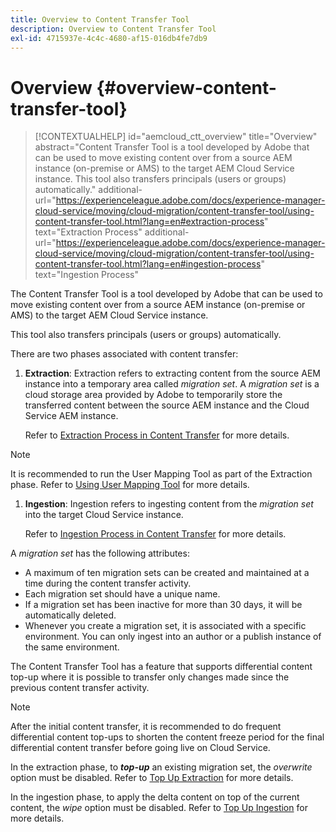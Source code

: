 ```yaml
---
title: Overview to Content Transfer Tool
description: Overview to Content Transfer Tool
exl-id: 4715937e-4c4c-4680-af15-016db4fe7db9
---
```

# Overview {#overview-content-transfer-tool}

>[!CONTEXTUALHELP]
>id="aemcloud_ctt_overview"
>title="Overview"
>abstract="Content Transfer Tool is a tool developed by Adobe that can be used to move existing content over from a source AEM instance (on-premise or AMS) to the target AEM Cloud Service instance. This tool also transfers principals (users or groups) automatically."
>additional-url="https://experienceleague.adobe.com/docs/experience-manager-cloud-service/moving/cloud-migration/content-transfer-tool/using-content-transfer-tool.html?lang=en#extraction-process" text="Extraction Process"
>additional-url="https://experienceleague.adobe.com/docs/experience-manager-cloud-service/moving/cloud-migration/content-transfer-tool/using-content-transfer-tool.html?lang=en#ingestion-process" text="Ingestion Process"

The Content Transfer Tool is a tool developed by Adobe that can be used to move existing content over from a source AEM instance (on-premise or AMS) to the target AEM Cloud Service instance. 

This tool also transfers principals (users or groups) automatically. 

There are two phases associated with content transfer: 

1. **Extraction**:  Extraction refers to extracting content from the source AEM instance into a temporary area called *migration set*. A *migration set* is a cloud storage area provided by Adobe to temporarily store the transferred content between the source AEM instance and the Cloud Service AEM instance. 

   Refer to [Extraction Process in Content Transfer](/help/move-to-cloud-service/content-transfer-tool/using-content-transfer-tool.md#extraction-process) for more details. 

>[!NOTE]
>
> It is recommended to run the User Mapping Tool as part of the Extraction phase. Refer to [Using User Mapping Tool](https://experienceleague.adobe.com/docs/experience-manager-cloud-service/moving/cloud-migration/content-transfer-tool/using-user-mapping-tool.html?lang=en#cloud-migration) for more details.

1. **Ingestion**: Ingestion refers to ingesting content from the *migration set* into the target Cloud Service instance. 

   Refer to [Ingestion Process in Content Transfer](/help/move-to-cloud-service/content-transfer-tool/using-content-transfer-tool.md#ingestion-process) for more details.
  
A *migration set* has the following attributes:

* A maximum of ten migration sets can be created and maintained at a time during the content transfer activity. 
* Each migration set should have a unique name. 
* If a migration set has been inactive for more than 30 days, it will be automatically deleted.
* Whenever you create a migration set, it is associated with a specific environment. You can only ingest into an author or a publish instance of the same environment.


The Content Transfer Tool has a feature that supports differential content top-up where it is possible to transfer only changes made since the previous content transfer activity. 

>[!NOTE]
>
>After the initial content transfer, it is recommended to do frequent differential content top-ups to shorten the content freeze period for the final differential content transfer before going live on Cloud Service. 

In the extraction phase, to ***top-up*** an existing migration set, the *overwrite* option must be disabled. Refer to [Top Up Extraction](/help/move-to-cloud-service/content-transfer-tool/using-content-transfer-tool.md#top-up-extraction-process) for more details.

In the ingestion phase, to apply the delta content on top of the current content, the *wipe* option must be disabled. Refer to [Top Up Ingestion](/help/move-to-cloud-service/content-transfer-tool/using-content-transfer-tool.md#top-up-ingestion-process) for more details.


